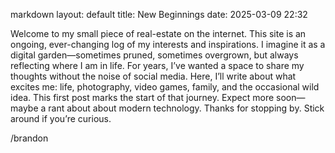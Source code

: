 markdown
layout: default
title: New Beginnings
date: 2025-03-09 22:32


Welcome to my small piece of real-estate on the internet. This site is an ongoing, ever-changing log of my interests and inspirations. I imagine it as a digital garden—sometimes pruned, sometimes overgrown, but always reflecting where I am in life.
For years, I’ve wanted a space to share my thoughts without the noise of social media. Here, I’ll write about what excites me: life, photography, video games, family, and the occasional wild idea. This first post marks the start of that journey. Expect more soon—maybe a rant about about modern technology.
Thanks for stopping by. Stick around if you’re curious.

/brandon

